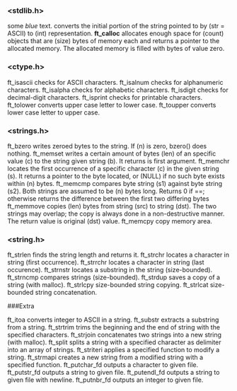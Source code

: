 ### <stdlib.h>

<span style="color=blue">some *blue* text</span>.		converts the initial portion of the string pointed to by (str = ASCII) to (int) representation.
**ft_calloc**		allocates enough space for (count) objects that are (size) bytes of memory each and returns a pointer to the allocated memory. The allocated memory is    filled with bytes of value zero.

### <ctype.h>

ft_isascii		checks for ASCII characters.
ft_isalnum		checks for alphanumeric characters.
ft_isalpha		checks for alphabetic characters.
ft_isdigit		checks for decimal-digit characters.
ft_isprint		checks for printable characters.
ft_tolower		converts upper case letter to lower case.
ft_toupper		converts lower case letter to upper case.

### <strings.h>

ft_bzero		writes zeroed bytes to the string. If (n) is zero, bzero() does nothing.
ft_memset		writes a certain amount of bytes (len) of an specific value (c) to the string given string (b). It returns is first argument.
ft_memchr		locates the first occurrence of a specific character (c) in the given string (s). It returns a pointer to the byte located, or (NULL) if no such byte exists within (n) bytes.
ft_memcmp		compares byte string (s1) against byte string (s2). Both strings are assumed to be (n) bytes long. Returns 0 if ==; otherwise returns the difference between the first two differing bytes
ft_memmove		copies (len) bytes from string (src) to string (dst). The two strings may overlap; the copy is always done in a non-destructive manner. The return value is original (dst) value.
ft_memcpy		copy memory area.

### <string.h>

ft_strlen		finds the string length and returns it.
ft_strchr		locates a character in string (first occurrence).
ft_strrchr		locates a character in string (last occurence).
ft_strnstr		locates a substring in the string (size-bounded).
ft_strncmp		compares strings (size-bounded).
ft_strdup		saves a copy of a string (with malloc).
ft_strlcpy		size-bounded string copying.
ft_strlcat		size-bounded string concatenation.

###Extra

ft_itoa			converts integer to ASCII in a string.
ft_substr		extracts a substring from a string.
ft_strtrim		trims the beginning and the end of string with the specified characters.
ft_strjoin		concatenates two strings into a new string (with malloc).
ft_split		splits a string with a specified character as delimiter into an array of strings.
ft_striteri		applies a specified function to modify a string.
ft_strmapi		creates a new string from a modified string with a specified function.
ft_putchar_fd	outputs a character to given file.
ft_putstr_fd	outputs a string to given file.
ft_putendl_fd	outputs a string to given file with newline.
ft_putnbr_fd	outputs an integer to given file.
